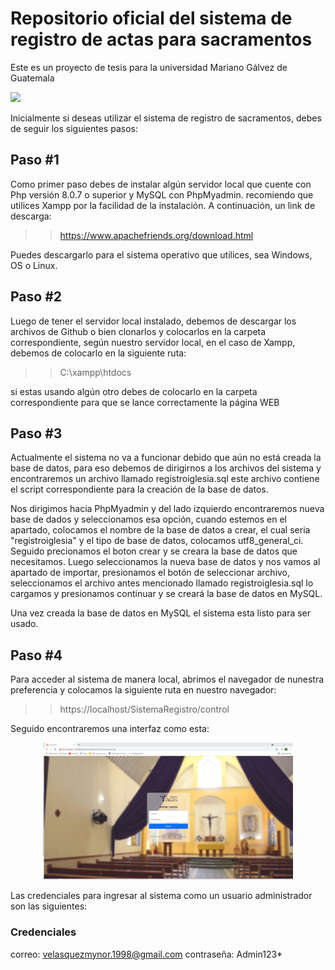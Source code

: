 <h1>Repositorio oficial del sistema de registro de actas para sacramentos </h1>

Este es un proyecto de tesis para la universidad Mariano Gálvez de Guatemala

![](https://in3.umg.edu.gt/images/logoumg2.png)

Inicialmente si deseas utilizar el sistema de registro de sacramentos, debes de seguir los siguientes pasos:

<h2> Paso #1 </h2>

Como primer paso debes de instalar algún servidor local que cuente con Php versión 8.0.7 o superior y MySQL con PhpMyadmin. recomiendo que utilices Xampp por la facilidad de la instalación. A continuación, un link de descarga:

> > https://www.apachefriends.org/download.html

Puedes descargarlo para el sistema operativo que utilices, sea Windows, OS o Linux.

<h2> Paso #2 </h2>

Luego de tener el servidor local instalado, debemos de descargar los archivos de Github o bien clonarlos y colocarlos en la carpeta correspondiente, según nuestro servidor local, en el caso de Xampp, debemos de colocarlo en la siguiente ruta:

> > C:\xampp\htdocs

si estas usando algún otro debes de colocarlo en la carpeta correspondiente para que se lance correctamente la página WEB

<h2> Paso #3 </h2>

Actualmente el sistema no va a funcionar debido que aún no está creada la base de datos, para eso debemos de dirigirnos a los archivos del sistema y encontraremos un archivo llamado registroiglesia.sql este archivo contiene el script correspondiente para la creación de la base de datos.

Nos dirigimos hacia PhpMyadmin y del lado izquierdo encontraremos nueva base de dados y seleccionamos esa opción, cuando estemos en el apartado, colocamos el nombre de la base de datos a crear, el cual seria "registroiglesia" y el tipo de base de datos, colocamos utf8_general_ci. Seguido precionamos el boton crear y se creara la base de datos que necesitamos. Luego seleccionamos la nueva base de datos y nos vamos al apartado de importar, presionamos el botón de seleccionar archivo, seleccionamos el archivo antes mencionado llamado registroiglesia.sql lo cargamos y presionamos continuar y se creará la base de datos en MySQL.

Una vez creada la base de datos en MySQL el sistema esta listo para ser usado.

<h2> Paso #4 </h2>

Para acceder al sistema de manera local, abrimos el navegador de nunestra preferencia y colocamos la siguiente ruta en nuestro navegador:

> > https://localhost/SistemaRegistro/control

Seguido encontraremos una interfaz como esta:

<p align="center">
  <img src="parroquia.png" width="400" title="Login">
</p>

Las credenciales para ingresar al sistema como un usuario administrador son las siguientes:

<h3> Credenciales </h3>

correo: velasquezmynor.1998@gmail.com
contraseña: Admin123*
